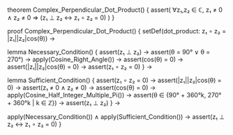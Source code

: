 theorem Complex_Perpendicular_Dot_Product() {
  assert(
    ∀z₁,z₂ ∈ ℂ, z₁ ≠ 0 ∧ z₂ ≠ 0 ⇒
    (z₁ ⊥ z₂ ↔ z₁ ∘ z₂ = 0)
  )
}

proof Complex_Perpendicular_Dot_Product() {
  setDef(dot_product: z₁ ∘ z₂ = |z₁||z₂|cos(θ)) →
  
  lemma Necessary_Condition() {
    assert(z₁ ⊥ z₂) →
    assert(θ = 90° ∨ θ = 270°) →
    apply(Cosine_Right_Angle()) →
    assert(cos(θ) = 0) →
    assert(|z₁||z₂|cos(θ) = 0) →
    assert(z₁ ∘ z₂ = 0)
  } →

  lemma Sufficient_Condition() {
    assert(z₁ ∘ z₂ = 0) →
    assert(|z₁||z₂|cos(θ) = 0) →
    assert(z₁ ≠ 0 ∧ z₂ ≠ 0) →
    assert(cos(θ) = 0) →
    apply(Cosine_Half_Integer_Multiple_Pi()) →
    assert(θ ∈ {90° + 360°k, 270° + 360°k | k ∈ ℤ}) →
    assert(z₁ ⊥ z₂)
  } →

  apply(Necessary_Condition()) ∧ apply(Sufficient_Condition()) →
  assert(z₁ ⊥ z₂ ↔ z₁ ∘ z₂ = 0)
}